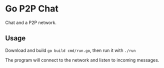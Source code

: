 # Go P2P Chat

Chat and a P2P network.

## Usage
Download and build `go build cmd/run.go`, then run it with `./run`

The program will connect to the network and listen to incoming messages.
